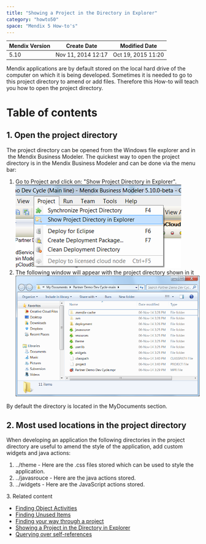 ```yaml
---
title: "Showing a Project in the Directory in Explorer"
category: "howto50"
space: "Mendix 5 How-to's"
---
```

<table><thead><tr><th class="confluenceTh">Mendix Version</th><th class="confluenceTh">Create Date</th><th colspan="1" class="confluenceTh">Modified Date</th></tr></thead><tbody><tr><td class="confluenceTd">5.10</td><td class="confluenceTd">Nov 11, 2014 12:17</td><td colspan="1" class="confluenceTd">Oct 19, 2015 11:20</td></tr></tbody></table>



Mendix applications are by default stored on the local hard drive of the computer on which it is being developed. Sometimes it is needed to go to this project directory to amend or add files. Therefore this How-to will teach you how to open the project directory.  

# Table of contents

## 1\. Open the project directory

The project directory can be opened from the Windows file explorer and in  the Mendix Business Modeler. The quickest way to open the project directory is in the Mendix Business Modeler and can be done via the menu bar:

1.  Go to Project and click on: "Show Project Directory in Explorer".
    ![](attachments/8782715/8946032.png)
2.  The following window will appear with the project directory shown in it
    ![](attachments/8782715/8946033.png)

By default the directory is located in the MyDocuments section.

## 2\. Most used locations in the project directory

When developing an application the following directories in the project directory are useful to amend the style of the application, add custom widgets and java actions:

1.  ../theme - Here are the .css files stored which can be used to style the application.
2.  ../javasrouce - Here are the java actions stored.
3.  ../widgets - Here are the JavaScript actions stored.

3\. Related content

*   [Finding Object Activities](Finding+Object+Activities)
*   [Finding Unused Items](Finding+Unused+Items)
*   [Finding your way through a project](Finding+your+way+through+a+project)
*   [Showing a Project in the Directory in Explorer](Showing+a+Project+in+the+Directory+in+Explorer)
*   [Querying over self-references](Querying+over+self+references)


